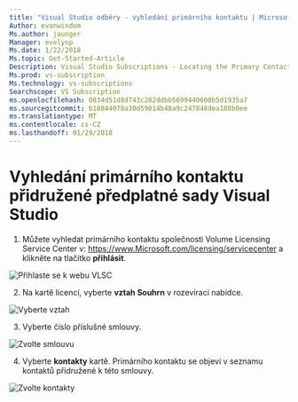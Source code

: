 ```yaml
---
title: "Visual Studio odběry - vyhledání primárního kontaktu | Microsoft Docs"
Author: evanwindom
Ms.author: jaunger
Manager: evelynp
Ms.date: 1/22/2018
Ms.topic: Get-Started-Article
Description: Visual Studio Subscriptions - Locating the Primary Contact
Ms.prod: vs-subscription
Ms.technology: vs-subscriptions
Searchscope: VS Subscription
ms.openlocfilehash: 0834d51d8d743c282ddbb5699440608b5d1935a7
ms.sourcegitcommit: b18844078a30d59014b48a9c247848dea188b0ee
ms.translationtype: MT
ms.contentlocale: cs-CZ
ms.lasthandoff: 01/29/2018
---
```

# <a name="locating-the-primary-contact-associated-with-visual-studio-subscriptions"></a>Vyhledání primárního kontaktu přidružené předplatné sady Visual Studio

1. Můžete vyhledat primárního kontaktu společnosti Volume Licensing Service Center v: https://www.Microsoft.com/licensing/servicecenter a klikněte na tlačítko **přihlásit**.

![Přihlaste se k webu VLSC](_img/locate-primary-contact/vlsc-sign-in.png)

2. Na kartě licencí, vyberte **vztah Souhrn** v rozevírací nabídce.

![Vyberte vztah](_img/locate-primary-contact/vlsc-relationship.png)

3. Vyberte číslo příslušné smlouvy. 

![Zvolte smlouvu](_img/locate-primary-contact/vlsc-agreement.png)

4. Vyberte **kontakty** kartě.  Primárního kontaktu se objeví v seznamu kontaktů přidružené k této smlouvy. 

 ![Zvolte kontakty](_img/locate-primary-contact/vlsc-contacts.png)
 
